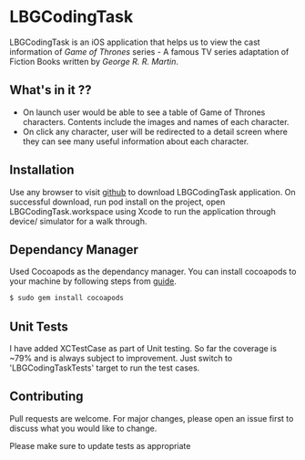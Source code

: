 # LBGCodingTask

LBGCodingTask is an iOS application that helps us to view the cast information of *Game of Thrones* series - A famous TV series adaptation of Fiction Books written by *George R. R. Martin*.

## What's in it ??
- On launch user would be able to see a table of Game of Thrones characters. Contents include the images and names of each character.
- On click any character, user will be redirected to a detail screen where they can see many useful information about each character.

## Installation

Use any browser to visit [github](https://) to download LBGCodingTask application. On successful download, run pod install on the project, open LBGCodingTask.workspace using Xcode to run the application through device/ simulator for a walk through.

## Dependancy Manager
Used Cocoapods as the dependancy manager. You can install cocoapods to your machine by following steps from [guide](https://guides.cocoapods.org/using/getting-started.html).
```bash
$ sudo gem install cocoapods
```

## Unit Tests
I have added XCTestCase as part of Unit testing. So far the coverage is ~79% and is always subject to improvement. Just switch to 'LBGCodingTaskTests' target to run the test cases.

## Contributing
Pull requests are welcome. For major changes, please open an issue first to discuss what you would like to change.

Please make sure to update tests as appropriate
